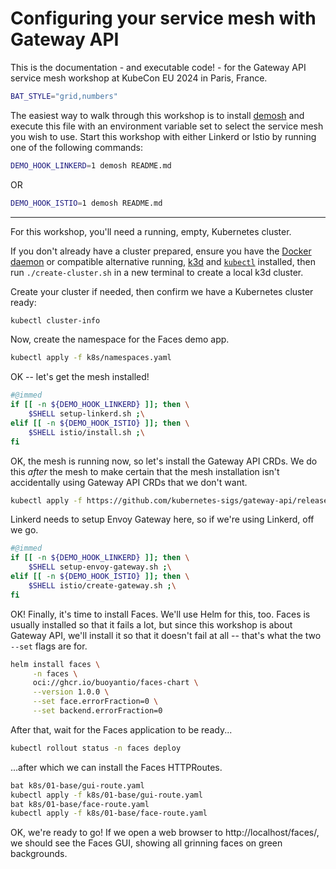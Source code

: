 # Configuring your service mesh with Gateway API

This is the documentation - and executable code! - for the Gateway API
service mesh workshop at KubeCon EU 2024 in Paris, France.

<!--
Things in Markdown comments are safe to ignore when reading this later. When
executing this with [demosh], things after the horizontal rule below (which
is just before a commented `@SHOW` directive) will get displayed.
-->

<!-- set -e >
<!-- @import demosh/check-requirements.sh -->

```bash
BAT_STYLE="grid,numbers"
```
<!-- @SKIP -->
The easiest way to walk through this workshop is to install [demosh] and
execute this file with an environment variable set to select the service
mesh you wish to use. Start this workshop with either Linkerd or Istio by
running one of the following commands:

[demosh]: https://github.com/BuoyantIO/demosh

```sh
DEMO_HOOK_LINKERD=1 demosh README.md
```

OR

```sh
DEMO_HOOK_ISTIO=1 demosh README.md
```

---
<!-- @SHOW -->
For this workshop, you'll need a running, empty, Kubernetes cluster.

If you don't already have a cluster prepared, ensure you have the
[Docker daemon] or compatible alternative running, [k3d] and [`kubectl`]
installed, then run `./create-cluster.sh` in a new terminal to create a
local k3d cluster.

<!-- @HIDE -->
[Docker daemon]: https://docs.docker.com/config/daemon/start/
[`kubectl`]: https://kubernetes.io/docs/tasks/tools/#kubectl
[k3d]: https://k3d.io/

<!-- @clear -->
<!-- @SHOW -->

Create your cluster if needed, then confirm we have a Kubernetes cluster
ready:

```sh
kubectl cluster-info
```

Now, create the namespace for the Faces demo app.

```sh
kubectl apply -f k8s/namespaces.yaml
```

OK -- let's get the mesh installed!

```bash
#@immed
if [[ -n ${DEMO_HOOK_LINKERD} ]]; then \
    $SHELL setup-linkerd.sh ;\
elif [[ -n ${DEMO_HOOK_ISTIO} ]]; then \
    $SHELL istio/install.sh ;\
fi
```

<!-- @wait_clear -->

OK, the mesh is running now, so let's install the Gateway API CRDs. We do this
_after_ the mesh to make certain that the mesh installation isn't accidentally
using Gateway API CRDs that we don't want.

```bash
kubectl apply -f https://github.com/kubernetes-sigs/gateway-api/releases/download/v1.0.0/experimental-install.yaml
```

<!-- @HIDE -->
Linkerd needs to setup Envoy Gateway here, so if we're using Linkerd, off we go.

```bash
#@immed
if [[ -n ${DEMO_HOOK_LINKERD} ]]; then \
    $SHELL setup-envoy-gateway.sh ;\
elif [[ -n ${DEMO_HOOK_ISTIO} ]]; then \
    $SHELL istio/create-gateway.sh ;\
fi
```
<!-- @SHOW -->

<!-- @wait_clear -->

OK! Finally, it's time to install Faces. We'll use Helm for this, too.
Faces is usually installed so that it fails a lot, but since this workshop
is about Gateway API, we'll install it so that it doesn't fail at all --
that's what the two `--set` flags are for.

```bash
helm install faces \
     -n faces \
     oci://ghcr.io/buoyantio/faces-chart \
     --version 1.0.0 \
     --set face.errorFraction=0 \
     --set backend.errorFraction=0
```

After that, wait for the Faces application to be ready...

```bash
kubectl rollout status -n faces deploy
```

...after which we can install the Faces HTTPRoutes.

```bash
bat k8s/01-base/gui-route.yaml
kubectl apply -f k8s/01-base/gui-route.yaml
bat k8s/01-base/face-route.yaml
kubectl apply -f k8s/01-base/face-route.yaml
```

OK, we're ready to go! If we open a web browser to http://localhost/faces/, we
should see the Faces GUI, showing all grinning faces on green backgrounds.

<!-- @wait_clear -->
